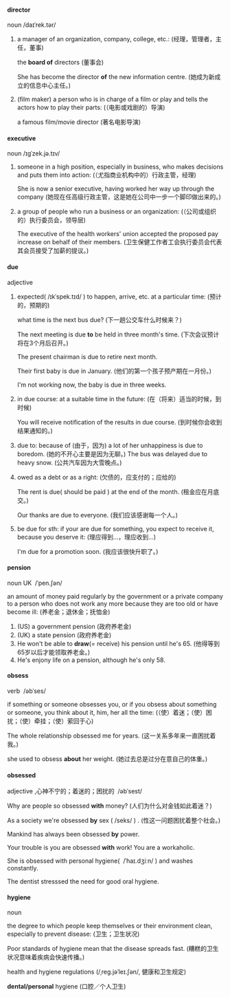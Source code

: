 #### director
noun
/daɪˈrek.tər/

1. a manager of an organization, company, college, etc.: (经理，管理者，主任，董事)
   
   the **board of** directors (董事会)

   She has become the director **of** the new information centre. (她成为新成立的信息中心主任。)

2. (film maker) a person who is in charge of a film or play and tells the actors how to play their parts: (（电影或戏剧的）导演)

   a famous film/movie director (著名电影导演)

#### executive
noun
/ɪɡˈzek.jə.tɪv/

1. someone in a high position, especially in business, who makes decisions and puts them into action: (（尤指商业机构中的）行政主管，经理)
   
   She is now a senior executive, having worked her way up through the company (她现在任高级行政主管，这是她在公司中一步一个脚印做出来的。)

2. a group of people who run a business or an organization: (（公司或组织的）执行委员会，领导层)

   The executive of the health workers' union accepted the proposed pay increase on behalf of their members. (卫生保健工作者工会执行委员会代表其会员接受了加薪的提议。)

#### due
adjective

1. expected( /ɪkˈspek.tɪd/ ) to happen, arrive, etc. at a particular time: (预计的，预期的)
   
   what time is the next bus due? (下一趟公交车什么时候来？)

   The next meeting is due **to** be held in three month's time. (下次会议预计将在3个月后召开。)

   The present chairman is due to retire next month.

   Their first baby is due in January. (他们的第一个孩子预产期在一月份。)

   I'm not working now, the baby is due in three weeks.

2. in due course: at a suitable time in the future: (在（将来）适当的时候，到时候)

   You will receive notification of the results in due course. (到时候你会收到结果通知的。)


3. due to: because of (由于，因为)
    a lot of her unhappiness is due to boredom. (她的不开心主要是因为无聊。)
    The bus was delayed due to heavy snow. (公共汽车因为大雪晚点。)

4. owed as a debt or as a right: (欠债的，应支付的；应给的)
   
   The rent is due( should be paid ) at the end of the month. (租金应在月底交。)

   Our thanks are due to everyone. (我们应该感谢每一个人。)

5. be due for sth: if your are due for something, you expect to receive it, because you deserve it: (理应得到…，理应收到…)

   I'm due for a promotion soon. (我应该很快升职了。)

#### pension
noun
UK  /ˈpen.ʃən/

an amount of money paid regularly by the government or a private company to a person who does not work any more because they are too old or have become ill: (养老金；退休金；抚恤金)

1. (US) a government pension (政府养老金)
2. (UK) a state pension (政府养老金)
3. He won't be able to **draw**(= receive) his pension until he's 65. (他得等到65岁以后才能领取养老金。)
4. He's enjony life on a pension, although he's only 58.

#### obsess
verb
 /əbˈses/

if something or someone obsesses you, or if you obsess about something or someone, you think about it, him, her all the time: (（使）着迷；（使）困扰；（使）牵挂；（使）萦回于心)

The whole relationship obsessed me for years. (这一关系多年来一直困扰着我。)

she used to obsess **about** her weight. (她过去总是过分在意自己的体重。)

#### obsessed
adjective ,心神不宁的；着迷的；困扰的
 /əbˈsest/

Why are people so obsessed **with** money? (人们为什么对金钱如此着迷？)

As a society we're obsessed **by** sex ( /seks/ ) . (性这一问题困扰着整个社会。)

Mankind has always been obsessed **by** power.

Your trouble is you are obsessed **with** work! You are a workaholic.

She is obsessed with personal hygiene(  /ˈhaɪ.dʒiːn/ ) and washes constantly.

The dentist stresssed the need for good oral hygiene.

#### hygiene
noun

the degree to which people keep themselves or their environment clean, especially to prevent disease: (卫生；卫生状况)

Poor standards of hygiene mean that the disease spreads fast. (糟糕的卫生状况意味着疾病会快速传播。)

health and hygiene regulations (/ˌreɡ.jəˈleɪ.ʃən/, 健康和卫生规定)

**dental/personal** hygiene (口腔／个人卫生)




